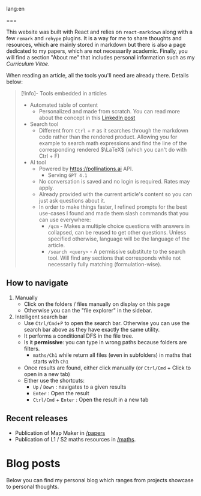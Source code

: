 lang:en

===

This website was built with React and relies on `react-markdown` along with a few `remark` and `rehype` plugins. It is a way for me to share thoughts and resources, which are mainly stored in markdown but there is also a page dedicated to my papers, which are not necessarily academic. Finally, you will find a section "About me" that includes personal information such as my *Curriculum Vitae*.

When reading an article, all the tools you'll need are already there. Details below:

> [!info]- Tools embedded in articles
>- Automated table of content
>	- Personalized and made from scratch. You can read more about the concept in this [LinkedIn post](https://www.linkedin.com/feed/update/urn:li:activity:7357369452708917249/)
>- Search tool
>	- Different from `Ctrl` + `F` as it searches through the markdown code rather than the rendered product. Allowing you for example to search math expressions and find the line of the corresponding rendered $\LaTeX$ (which you can't do with Ctrl + F)
>- AI tool
>	- Powered by https://pollinations.ai API. 
>		- Serving `GPT 4.1`
>	- No conversation is saved and no login is required. Rates may apply.
>	- Already provided with the current article's content so you can just ask questions about it.
>	- In order to make things faster, I refined prompts for the best use-cases I found and made them slash commands that you can use everywhere:
>		- `/qcm`  - Makes a multiple choice questions with answers in collapsed, can be reused to get other questions. Unless specified otherwise, language will be the language of the article.
>		- `/search <query>` - A permissive substitute to the search tool. Will find any sections that corresponds while not necessarily fully matching (formulation-wise).


## How to navigate

1. Manually
	- Click on the folders / files manually on display on this page
	- Otherwise you can the "file explorer" in the sidebar.
2. Intelligent search bar
	- Use `Ctrl/Cmd`+`P` to open the search bar. Otherwise you can use the search bar above as they have exactly the same utility.
	- It performs a conditional DFS in the file tree.
	- Is it **permissive**: you can type in wrong paths because folders are filters.
		- `maths/Ch1` while return all files (even in subfolders) in maths that starts with `Ch1`
	- Once results are found, either click manually (or `Ctrl/Cmd` + Click to open in a new tab)
	- Either use the shortcuts:
		- `Up` / `Down` : navigates to a given results
		- `Enter` : Open the result
		- `Ctrl/Cmd` + `Enter` : Open the result in a new tab

## Recent releases
- Publication of Map Maker in [/papers](/papers)
- Publication of L1 / S2 maths resources in [/maths](/maths). 


# Blog posts

Below you can find my personal blog which ranges from projects showcase to personal thoughts.

